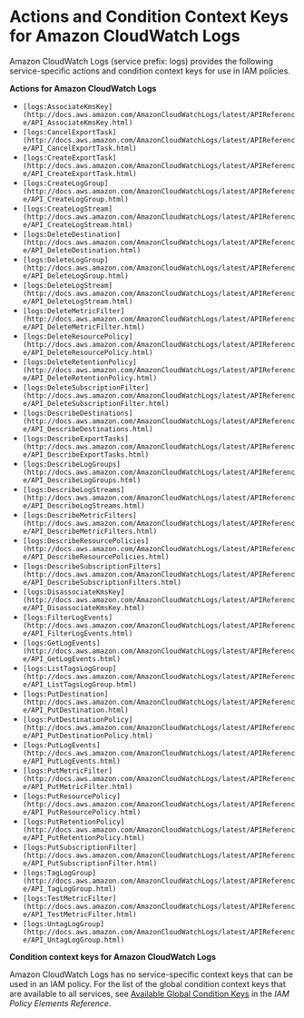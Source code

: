# Actions and Condition Context Keys for Amazon CloudWatch Logs<a name="list_logs"></a>

Amazon CloudWatch Logs \(service prefix: logs\) provides the following service\-specific actions and condition context keys for use in IAM policies\.

**Actions for Amazon CloudWatch Logs**
+ `[logs:AssociateKmsKey](http://docs.aws.amazon.com/AmazonCloudWatchLogs/latest/APIReference/API_AssociateKmsKey.html)`
+ `[logs:CancelExportTask](http://docs.aws.amazon.com/AmazonCloudWatchLogs/latest/APIReference/API_CancelExportTask.html)`
+ `[logs:CreateExportTask](http://docs.aws.amazon.com/AmazonCloudWatchLogs/latest/APIReference/API_CreateExportTask.html)`
+ `[logs:CreateLogGroup](http://docs.aws.amazon.com/AmazonCloudWatchLogs/latest/APIReference/API_CreateLogGroup.html)`
+ `[logs:CreateLogStream](http://docs.aws.amazon.com/AmazonCloudWatchLogs/latest/APIReference/API_CreateLogStream.html)`
+ `[logs:DeleteDestination](http://docs.aws.amazon.com/AmazonCloudWatchLogs/latest/APIReference/API_DeleteDestination.html)`
+ `[logs:DeleteLogGroup](http://docs.aws.amazon.com/AmazonCloudWatchLogs/latest/APIReference/API_DeleteLogGroup.html)`
+ `[logs:DeleteLogStream](http://docs.aws.amazon.com/AmazonCloudWatchLogs/latest/APIReference/API_DeleteLogStream.html)`
+ `[logs:DeleteMetricFilter](http://docs.aws.amazon.com/AmazonCloudWatchLogs/latest/APIReference/API_DeleteMetricFilter.html)`
+ `[logs:DeleteResourcePolicy](http://docs.aws.amazon.com/AmazonCloudWatchLogs/latest/APIReference/API_DeleteResourcePolicy.html)`
+ `[logs:DeleteRetentionPolicy](http://docs.aws.amazon.com/AmazonCloudWatchLogs/latest/APIReference/API_DeleteRetentionPolicy.html)`
+ `[logs:DeleteSubscriptionFilter](http://docs.aws.amazon.com/AmazonCloudWatchLogs/latest/APIReference/API_DeleteSubscriptionFilter.html)`
+ `[logs:DescribeDestinations](http://docs.aws.amazon.com/AmazonCloudWatchLogs/latest/APIReference/API_DescribeDestinations.html)`
+ `[logs:DescribeExportTasks](http://docs.aws.amazon.com/AmazonCloudWatchLogs/latest/APIReference/API_DescribeExportTasks.html)`
+ `[logs:DescribeLogGroups](http://docs.aws.amazon.com/AmazonCloudWatchLogs/latest/APIReference/API_DescribeLogGroups.html)`
+ `[logs:DescribeLogStreams](http://docs.aws.amazon.com/AmazonCloudWatchLogs/latest/APIReference/API_DescribeLogStreams.html)`
+ `[logs:DescribeMetricFilters](http://docs.aws.amazon.com/AmazonCloudWatchLogs/latest/APIReference/API_DescribeMetricFilters.html)`
+ `[logs:DescribeResourcePolicies](http://docs.aws.amazon.com/AmazonCloudWatchLogs/latest/APIReference/API_DescribeResourcePolicies.html)`
+ `[logs:DescribeSubscriptionFilters](http://docs.aws.amazon.com/AmazonCloudWatchLogs/latest/APIReference/API_DescribeSubscriptionFilters.html)`
+ `[logs:DisassociateKmsKey](http://docs.aws.amazon.com/AmazonCloudWatchLogs/latest/APIReference/API_DisassociateKmsKey.html)`
+ `[logs:FilterLogEvents](http://docs.aws.amazon.com/AmazonCloudWatchLogs/latest/APIReference/API_FilterLogEvents.html)`
+ `[logs:GetLogEvents](http://docs.aws.amazon.com/AmazonCloudWatchLogs/latest/APIReference/API_GetLogEvents.html)`
+ `[logs:ListTagsLogGroup](http://docs.aws.amazon.com/AmazonCloudWatchLogs/latest/APIReference/API_ListTagsLogGroup.html)`
+ `[logs:PutDestination](http://docs.aws.amazon.com/AmazonCloudWatchLogs/latest/APIReference/API_PutDestination.html)`
+ `[logs:PutDestinationPolicy](http://docs.aws.amazon.com/AmazonCloudWatchLogs/latest/APIReference/API_PutDestinationPolicy.html)`
+ `[logs:PutLogEvents](http://docs.aws.amazon.com/AmazonCloudWatchLogs/latest/APIReference/API_PutLogEvents.html)`
+ `[logs:PutMetricFilter](http://docs.aws.amazon.com/AmazonCloudWatchLogs/latest/APIReference/API_PutMetricFilter.html)`
+ `[logs:PutResourcePolicy](http://docs.aws.amazon.com/AmazonCloudWatchLogs/latest/APIReference/API_PutResourcePolicy.html)`
+ `[logs:PutRetentionPolicy](http://docs.aws.amazon.com/AmazonCloudWatchLogs/latest/APIReference/API_PutRetentionPolicy.html)`
+ `[logs:PutSubscriptionFilter](http://docs.aws.amazon.com/AmazonCloudWatchLogs/latest/APIReference/API_PutSubscriptionFilter.html)`
+ `[logs:TagLogGroup](http://docs.aws.amazon.com/AmazonCloudWatchLogs/latest/APIReference/API_TagLogGroup.html)`
+ `[logs:TestMetricFilter](http://docs.aws.amazon.com/AmazonCloudWatchLogs/latest/APIReference/API_TestMetricFilter.html)`
+ `[logs:UntagLogGroup](http://docs.aws.amazon.com/AmazonCloudWatchLogs/latest/APIReference/API_UntagLogGroup.html)`

**Condition context keys for Amazon CloudWatch Logs**

Amazon CloudWatch Logs has no service\-specific context keys that can be used in an IAM policy\. For the list of the global condition context keys that are available to all services, see [Available Global Condition Keys](reference_policies_condition-keys.md#AvailableKeys) in the *IAM Policy Elements Reference*\.